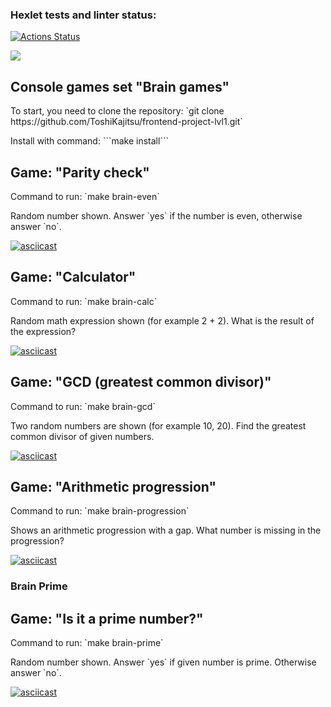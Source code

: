 ### Hexlet tests and linter status:
[![Actions Status](https://github.com/ToshiKajitsu/frontend-project-lvl1/workflows/hexlet-check/badge.svg)](https://github.com/ToshiKajitsu/frontend-project-lvl1/actions)


<a href="https://codeclimate.com/github/codeclimate/codeclimate/maintainability"><img src="https://api.codeclimate.com/v1/badges/a99a88d28ad37a79dbf6/maintainability" /></a>

<h2>Console games set "Brain games"</h2>
<p>To start, you need to clone the repository: `git clone https://github.com/ToshiKajitsu/frontend-project-lvl1.git`</p>
<p>Install with command: ```make install```</p>

<h2>Game: "Parity check"</h2>
<p>Сommand to run: `make brain-even`</p>
<p>Random number shown. Answer `yes` if the number is even, otherwise answer `no`.</p>

[![asciicast](https://asciinema.org/a/jIu2EtubiSPNVjKIfeNTsR7oN.svg)](https://asciinema.org/a/jIu2EtubiSPNVjKIfeNTsR7oN)

<h2>Game: "Calculator"</h2>
<p>Сommand to run: `make brain-calc`</p>
<p>Random math expression shown (for example 2 + 2). What is the result of the expression?</p>

[![asciicast](https://asciinema.org/a/IGgXfzVTTi6fgBcqgtEt5P3YM.svg)](https://asciinema.org/a/IGgXfzVTTi6fgBcqgtEt5P3YM)

<h2>Game: "GCD (greatest common divisor)"</h2>
<p>Сommand to run: `make brain-gcd`</p>
<p>Two random numbers are shown (for example 10, 20). Find the greatest common divisor of given numbers.</p>

[![asciicast](https://asciinema.org/a/zMEbq0Mxju2t00F8slOt7bSex.svg)](https://asciinema.org/a/zMEbq0Mxju2t00F8slOt7bSex)

<h2>Game: "Arithmetic progression"</h2>
<p>Сommand to run: `make brain-progression`</p>
<p>Shows an arithmetic progression with a gap. What number is missing in the progression?</p>

[![asciicast](https://asciinema.org/a/X3ol7OeQmiobzz2bDNzoCZi8X.svg)](https://asciinema.org/a/X3ol7OeQmiobzz2bDNzoCZi8X)

### Brain Prime
<h2>Game: "Is it a prime number?"</h2>
<p>Сommand to run: `make brain-prime`</p>
<p>Random number shown. Answer `yes` if given number is prime. Otherwise answer `no`.</p>

[![asciicast](https://asciinema.org/a/geUSmpgfkwvT6wPF0op9f1cw4.svg)](https://asciinema.org/a/geUSmpgfkwvT6wPF0op9f1cw4)